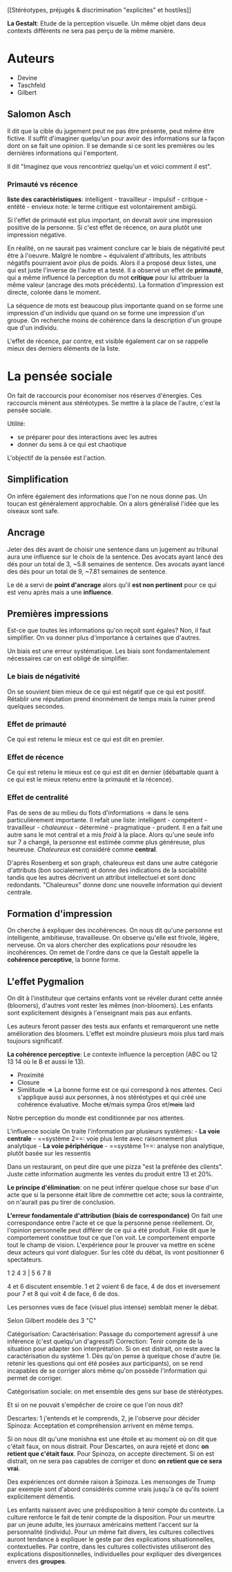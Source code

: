 [[Stéréotypes, préjugés & discrimination "explicites" et hostiles]]

**La Gestalt**: Etude de la perception visuelle. Un même objet dans deux contexts différents ne sera pas perçu de la même manière.

# Auteurs
- Devine
- Taschfeld
- Gilbert
## Salomon Asch
Il dit que la cible du jugement peut ne pas être présente, peut même être fictive. Il suffit d'imaginer quelqu'un pour avoir des informations sur la façon dont on se fait une opinion.
Il se demande si ce sont les premières ou les dernières informations qui l'emportent.

Il dit "Imaginez que vous rencontriez quelqu'un et voici comment il est".
### Primauté vs récence
**liste des caractéristiques**: intelligent - travailleur - impulsif - critique - entêté - envieux
note: le terme critique est volontairement ambigü.

Si l'effet de primauté est plus important, on devrait avoir une impression positive de la personne.
Si c'est effet de récence, on aura plutôt une impression négative.

En réalité, on ne saurait pas vraiment conclure car le biais de négativité peut être à l'oeuvre. Malgré le nombre ~ équivalent d'attributs, les attributs négatifs pourraient avoir plus de poids.
Alors il a proposé deux listes, une qui est juste l'inverse de l'autre et a testé.
Il a observé un effet de **primauté**, qui a même influencé la perception du mot **critique** pour lui attribuer la même valeur (ancrage des mots précédents).
La formation d'impression est directe, colorée dans le moment.

La séquence de mots est beaucoup plus importante quand on se forme une impression d'un individu que quand on se forme une impression d'un groupe. On recherche moins de cohérence dans la description d'un groupe que d'un individu.  

L'effet de récence, par contre, est visible également car on se rappelle mieux des derniers éléments de la liste. 

# La pensée sociale
On fait de raccourcis pour économiser nos réserves d'énergies. Ces raccourcis mènent aux stéréotypes. Se mettre à la place de l'autre, c'est la pensée sociale.

Utilité:
- se préparer pour des interactions avec les autres
- donner du sens à ce qui est chaotique

L'objectif de la pensée est l'action. 

## Simplification
On infère également des informations que l'on ne nous donne pas. Un toucan est généralement approchable. On a alors généralisé l'idée que les oiseaux sont safe.

## Ancrage
Jeter des dés avant de choisir une sentence dans un jugement au tribunal aura une influence sur le choix de la sentence.
Des avocats ayant lancé des dés pour un total de 3, ~5.8 semaines de sentence.
Des avocats ayant lancé des dés pour un total de 9, ~7.81 semaines de sentence.

Le dé a servi de **point d'ancrage** alors qu'il **est non pertinent** pour ce qui est venu après mais a une **influence**.

## Premières impressions
Est-ce que toutes les informations qu'on reçoit sont égales? Non, il faut simplifier. On va donner plus d'importance à certaines que d'autres. 

Un biais est une erreur systématique. Les biais sont fondamentalement nécessaires car on est obligé de simplifier.

### Le biais de négativité
On se souvient bien mieux de ce qui est négatif que ce qui est positif. Rétablir une réputation prend énormément de temps mais la ruiner prend quelques secondes.
### Effet de primauté
Ce qui est retenu le mieux est ce qui est dit en premier. 
### Effet de récence
Ce qui est retenu le mieux est ce qui est dit en dernier (débattable quant à ce qui est le mieux retenu entre la primauté et la récence).

### Effet de centralité
Pas de sens de au milieu du flots d'informations -> dans le sens particulièrement importante.
Il refait une liste: intelligent - compétent - travailleur - *chaleureux* - déterminé - pragmatique - prudent.
Il en a fait une autre sans le mot central et a mis *froid* à  la place.
Alors qu'une seule info sur 7 a changé, la personne est estimée comme plus généreuse, plus heureuse. *Chaleureux* est considéré comme **central**.

D'après Rosenberg et son graph, chaleureux est dans une autre catégorie d'attributs (bon socialement) et donne des indications de la sociabilité tandis que les autres décrivent un attribut intellectuel et sont donc redondants. "Chaleureux" donne donc une nouvelle information qui devient centrale.


## Formation d'impression
On cherche à expliquer des incohérences. On nous dit qu'une personne est intelligente, ambitieuse, travailleuse. On observe qu'elle est frivole, légère, nerveuse.
On va alors chercher des explications pour résoudre les incohérences. On remet de l'ordre dans ce que la Gestalt appelle la **cohérence perceptive**, la bonne forme.


## L'effet Pygmalion
On dit à l'instituteur que certains enfants vont se révéler durant cette année (bloomers), d'autres vont rester les mêmes (non-bloomers). Les enfants sont explicitement désignés à l'enseignant mais pas aux enfants.

Les auteurs feront passer des tests aux enfants et remarqueront une nette amélioration des bloomers. L'effet est moindre plusieurs mois plus tard mais toujours significatif.

**La cohérence perceptive**: Le contexte influence la perception (ABC ou 12 13 14 où le B et aussi le 13).
- Proximité
- Closure
- Similitude
=> La bonne forme est ce qui correspond à nos attentes. Ceci s'applique aussi aux personnes, à nos stéréotypes et qui créé une cohérence évaluative.
Moche ~~et~~/mais sympa
Gros et/~~mais~~ laid

Notre perception du monde est conditionnée par nos attentes.


L'influence sociale
On traite l'information par plusieurs systèmes: 
	- **La voie centrale** - ==système 2==: voie plus lente avec raisonnement plus analytique
	- **La voie périphérique** - ==système 1==: analyse non analytique, plutôt basée sur les ressentis

Dans un restaurant, on peut dire que une pizza "est la préférée des clients". Juste cette information augmente les ventes du produit entre 13 et 20%.

**Le principe d'élimination**: on ne peut inférer quelque chose sur base d'un acte que si la personne était libre de commettre cet acte; sous la contrainte, on n'aurait pas pu tirer de conclusion.

**L'erreur fondamentale d'attribution (biais de correspondance)**
On fait une correspondance entre l'acte et ce que la personne pense réellement. Or, l'opinion personnelle peut différer de ce qui a été produit.
Fiske dit que le comportement constitue tout ce que l'on voit. Le comportement emporte tout le champ de vision. 
L'expérience pour le prouver va mettre en scène deux acteurs qui vont dialoguer. Sur les côté du débat, ils vont positionner 6 spectateurs. 

1            2
    4
3      |      5
    6
7            8

4 et 6 discutent ensemble. 1 et 2 voient 6 de face, 4 de dos et inversement pour 7 et 8 qui voit 4 de face, 6 de dos.

Les personnes vues de face (visuel plus intense) semblait mener le débat. 

Selon Gilbert modèle des 3 "C"

Catégorisation: 
Caractérisation: Passage du comportement agressif à une inférence (c'est quelqu'un d'agressif)
Correction:  Tenir compte de la situation pour adapter son interprétation. Si on est distrait, on reste avec la caractérisation du système 1. Dès qu'on pense à quelque chose d'autre (ie. retenir les questions qui ont été posées aux participants), on se rend incapables de se corriger alors même qu'on possède l'information qui permet de corriger. 

Catégorisation sociale: on met ensemble des gens sur base de stéréotypes.

Et si on ne pouvait s'empêcher de croire ce que l'on nous dit?

Descartes: 1 j'entends et le comprends, 2, je l'observe pour décider
Spinoza: Acceptation et compréhension arrivent en même temps. 

Si on nous dit qu'une monishna est une étoile et au moment où on dit que c'était faux, on nous distrait. Pour Descartes, on aura rejeté et donc **on retient que c'était faux**.
Pour Spinoza, on accepte directement. Si on est distrait, on ne sera pas capables de corriger et donc **on retient que ce sera vrai**.

Des expériences ont donnée raison à Spinoza. Les mensonges de Trump par exemple sont d'abord considérés comme vrais jusqu'à ce qu'ils soient explicitement démentis. 

Les enfants naissent avec une prédisposition à tenir compte du contexte. La culture renforce le fait de tenir compte de la disposition. Pour un meurtre par un jeune adulte, les journaux américains mettent l'accent sur la personnalité (individu). Pour un même fait divers, les cultures collectives auront tendance à expliquer le geste par des explications situationnelles, contextuelles.
Par contre, dans les cultures collectivistes utiliseront des explications dispositionnelles, individuelles pour expliquer des divergences envers des **groupes**.







